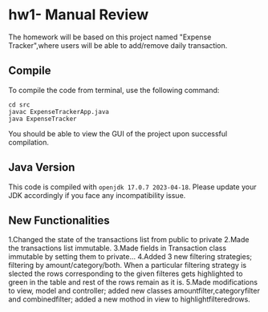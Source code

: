 # hw1- Manual Review

The homework will be based on this project named "Expense Tracker",where users will be able to add/remove daily transaction. 

## Compile

To compile the code from terminal, use the following command:
```
cd src
javac ExpenseTrackerApp.java
java ExpenseTracker
```

You should be able to view the GUI of the project upon successful compilation. 

## Java Version
This code is compiled with ```openjdk 17.0.7 2023-04-18```. Please update your JDK accordingly if you face any incompatibility issue.

## New Functionalities

1.Changed the state of the transactions list from public to private
2.Made the transactions list immutable.
3.Made fields in Transaction class immutable by setting them to private… 
4.Added 3 new filtering strategies; filtering by amount/category/both. When a particular filtering strategy is slected the rows corresponding to the given filteres gets highlighted to green in the table and rest of the rows remain as it is.
5.Made modifications to view, model and controller; added new classes amountfilter,categoryfilter and combinedfilter; added a new mothod in view to highlightfilteredrows.

